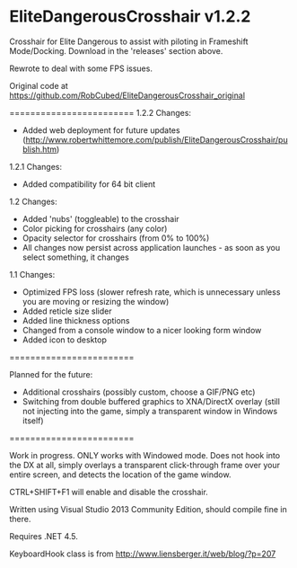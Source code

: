 EliteDangerousCrosshair v1.2.2
=======================

Crosshair for Elite Dangerous to assist with piloting in Frameshift Mode/Docking. Download in the 'releases' section above.

Rewrote to deal with some FPS issues.

Original code at https://github.com/RobCubed/EliteDangerousCrosshair_original

========================
1.2.2 Changes:

 - Added web deployment for future updates (http://www.robertwhittemore.com/publish/EliteDangerousCrosshair/publish.htm)
 
1.2.1 Changes:

 - Added compatibility for 64 bit client

1.2 Changes:

 - Added 'nubs' (toggleable) to the crosshair
 - Color picking for crosshairs (any color)
 - Opacity selector for crosshairs (from 0% to 100%)
 - All changes now persist across application launches - as soon as you select something, it changes

1.1 Changes:

- Optimized FPS loss (slower refresh rate, which is unnecessary unless you are moving or resizing the window)
- Added reticle size slider
- Added line thickness options
- Changed from a console window to a nicer looking form window
- Added icon to desktop

========================

Planned for the future:

- Additional crosshairs (possibly custom, choose a GIF/PNG etc)
- Switching from double buffered graphics to XNA/DirectX overlay (still not injecting into the game, simply a transparent window in Windows itself)

========================

Work in progress. ONLY works with Windowed mode. Does not hook into the DX at all, simply overlays a transparent click-through frame over your entire screen, and detects the location of the game window.

CTRL+SHIFT+F1 will enable and disable the crosshair.

Written using Visual Studio 2013 Community Edition, should compile fine in there.

Requires .NET 4.5.

KeyboardHook class is from http://www.liensberger.it/web/blog/?p=207
